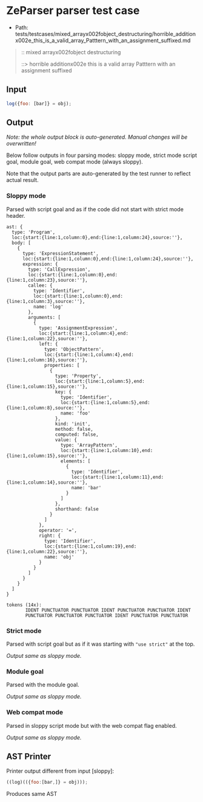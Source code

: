# ZeParser parser test case

- Path: tests/testcases/mixed_arrayx002fobject_destructuring/horrible_additionx002e_this_is_a_valid_array_Patttern_with_an_assignment_suffixed.md

> :: mixed arrayx002fobject destructuring
>
> ::> horrible additionx002e this is a valid array Patttern with an assignment suffixed

## Input

`````js
log({foo: [bar]} = obj);
`````

## Output

_Note: the whole output block is auto-generated. Manual changes will be overwritten!_

Below follow outputs in four parsing modes: sloppy mode, strict mode script goal, module goal, web compat mode (always sloppy).

Note that the output parts are auto-generated by the test runner to reflect actual result.

### Sloppy mode

Parsed with script goal and as if the code did not start with strict mode header.

`````
ast: {
  type: 'Program',
  loc:{start:{line:1,column:0},end:{line:1,column:24},source:''},
  body: [
    {
      type: 'ExpressionStatement',
      loc:{start:{line:1,column:0},end:{line:1,column:24},source:''},
      expression: {
        type: 'CallExpression',
        loc:{start:{line:1,column:0},end:{line:1,column:23},source:''},
        callee: {
          type: 'Identifier',
          loc:{start:{line:1,column:0},end:{line:1,column:3},source:''},
          name: 'log'
        },
        arguments: [
          {
            type: 'AssignmentExpression',
            loc:{start:{line:1,column:4},end:{line:1,column:22},source:''},
            left: {
              type: 'ObjectPattern',
              loc:{start:{line:1,column:4},end:{line:1,column:16},source:''},
              properties: [
                {
                  type: 'Property',
                  loc:{start:{line:1,column:5},end:{line:1,column:15},source:''},
                  key: {
                    type: 'Identifier',
                    loc:{start:{line:1,column:5},end:{line:1,column:8},source:''},
                    name: 'foo'
                  },
                  kind: 'init',
                  method: false,
                  computed: false,
                  value: {
                    type: 'ArrayPattern',
                    loc:{start:{line:1,column:10},end:{line:1,column:15},source:''},
                    elements: [
                      {
                        type: 'Identifier',
                        loc:{start:{line:1,column:11},end:{line:1,column:14},source:''},
                        name: 'bar'
                      }
                    ]
                  },
                  shorthand: false
                }
              ]
            },
            operator: '=',
            right: {
              type: 'Identifier',
              loc:{start:{line:1,column:19},end:{line:1,column:22},source:''},
              name: 'obj'
            }
          }
        ]
      }
    }
  ]
}

tokens (14x):
       IDENT PUNCTUATOR PUNCTUATOR IDENT PUNCTUATOR PUNCTUATOR IDENT
       PUNCTUATOR PUNCTUATOR PUNCTUATOR IDENT PUNCTUATOR PUNCTUATOR
`````

### Strict mode

Parsed with script goal but as if it was starting with `"use strict"` at the top.

_Output same as sloppy mode._

### Module goal

Parsed with the module goal.

_Output same as sloppy mode._

### Web compat mode

Parsed in sloppy script mode but with the web compat flag enabled.

_Output same as sloppy mode._

## AST Printer

Printer output different from input [sloppy]:

````js
((log)(({foo:[bar,]} = obj)));
````

Produces same AST

